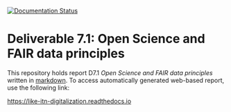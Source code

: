 [![Documentation Status](https://readthedocs.org/projects/like-itn-digitalization/badge/?version=latest)](https://like-itn-digitalization.readthedocs.io/en/latest/?badge=latest)

# Deliverable 7.1: Open Science and FAIR data principles

This repository holds report D7.1 *Open Science and FAIR data principles* written in [markdown](https://en.wikipedia.org/wiki/Markdown). To access automatically generated web-based report, use the following link:

https://like-itn-digitalization.readthedocs.io

